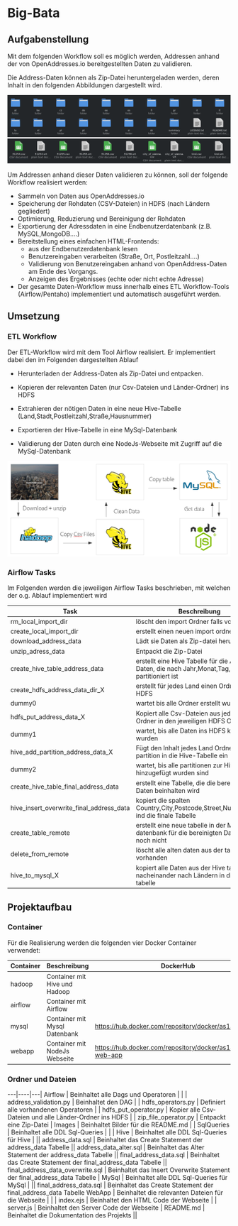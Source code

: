 # Big-Bata

## Aufgabenstellung

Mit dem folgenden Workflow soll es möglich werden, Addressen anhand der von OpenAddresses.io
bereitgestellten Daten zu validieren. 

Die Address-Daten können als Zip-Datei heruntergeladen werden,
deren Inhalt in den folgenden Abbildungen dargestellt wird.

![Alt text](Images/address_data_folders.png "Workflow")
![Alt text](Images/address_data.png "Workflow") 

Um Addressen anhand dieser Daten validieren zu können,
soll der folgende Workflow realisiert werden:

* Sammeln von Daten aus OpenAddresses.io
* Speicherung der Rohdaten (CSV-Dateien) in HDFS (nach Ländern gegliedert)
* Optimierung, Reduzierung und Bereinigung der Rohdaten
* Exportierung der Adressdaten in eine Endbenutzerdatenbank (z.B. MySQL,MongoDB....)
* Bereitstellung eines einfachen HTML-Frontends:
  * aus der Endbenutzerdatenbank lesen
  * Benutzereingaben verarbeiten (Straße, Ort, Postleitzahl....)
  * Validierung von Benutzereingaben anhand von OpenAddress-Daten am Ende des Vorgangs.
  * Anzeigen des Ergebnisses (echte oder nicht echte Adresse)
* Der gesamte Daten-Workflow muss innerhalb eines ETL Workflow-Tools (Airflow/Pentaho) implementiert und automatisch ausgeführt werden.


## Umsetzung

### ETL Workflow

Der ETL-Workflow wird mit dem Tool Airflow realisiert.
Er implementiert dabei den im Folgenden dargestellten Ablauf

* Herunterladen der Address-Daten als Zip-Datei und entpacken.

* Kopieren der relevanten Daten (nur Csv-Dateien und Länder-Ordner) ins HDFS

* Extrahieren der nötigen Daten in eine neue Hive-Tabelle (Land,Stadt,Postleitzahl,Straße,Hausnummer)

* Exportieren der Hive-Tabelle in eine MySql-Datenbank

* Validierung der Daten durch eine NodeJs-Webseite mit Zugriff auf die MySql-Datenbank

![Alt text](Images/workflow.png "Workflow")

### Airflow Tasks

Im Folgenden werden die jeweiligen Airflow Tasks beschrieben, mit welchen der o.g. Ablauf implementiert wird

Task | Beschreibung
----------- | -------
rm_local_import_dir | löscht den import Ordner falls vorhanden
create_local_import_dir | erstellt einen neuen import ordner
download_address_data | Lädt sie Daten als Zip-datei herunter
unzip_adress_data | Entpackt die Zip-Datei
create_hive_table_address_data | erstellt eine Hive Tabelle für die Address Daten, die nach Jahr,Monat,Tag,Land partitioniert ist
create_hdfs_address_data_dir_X | erstellt für jedes Land einen Ordner im HDFS
dummy0 | wartet bis alle Ordner erstellt wurden
hdfs_put_address_data_X | Kopiert alle Csv-Dateien aus jedem Land Ordner in den jeweiligen HDFS Ordner
dummy1 | wartet, bis alle Daten ins HDFS kopier wurden
hive_add_partition_address_data_X | Fügt den Inhalt jedes Land Ordners als partition in die Hive-Tabelle ein
dummy2 | wartet, bis alle partitionen zur Hive-Tabelle hinzugefügt wurden sind
create_hive_table_final_address_data | erstellt eine Tabelle, die die bereinigten Daten beinhalten wird
hive_insert_overwrite_final_address_data | kopiert die spalten Country,City,Postcode,Street,Number,Hash ind die finale Tabelle
create_table_remote | erstellt eine neue tabelle in der Mysql datenbank für die bereinigten Daten falls noch nicht 
delete_from_remote | löscht alle alten daten aus der tabelle falls vorhanden
hive_to_mysql_X | kopiert alle Daten aus der Hive tabelle nacheinander nach Ländern in die MySql tabelle  

## Projektaufbau

### Container

Für die Realisierung werden die folgenden vier Docker Container verwendet:

Container | Beschreibung | DockerHub
------|-----|-----
hadoop | Container mit Hive und Hadoop|
airflow | Container mit Airflow|
mysql | Container mit Mysql Datenbank| https://hub.docker.com/repository/docker/as14df/mysql
webapp | Container mit NodeJs Webseite| https://hub.docker.com/repository/docker/as14df/node-web-app

### Ordner und Dateien

---|----|---|
Airflow | Beinhaltet alle Dags und Operatoren | |
| address_validation.py | Beinhaltet den DAG |
| hdfs_operators.py | Definiert alle vorhandenen Operatoren |
| hdfs_put_operator.py | Kopier alle Csv-Dateien und alle Länder-Ordner ins HDFS |
| zip_file_operator.py | Entpackt eine Zip-Datei |
Images | Beinhaltet Bilder für die README.md | |
SqlQueries | Beinhaltet alle DDL Sql-Queries | |
| Hive | Beinhaltet alle DDL Sql-Queries für Hive |
|| address_data.sql | Beinhaltet das Create Statement der address_data Tabelle
|| address_data_alter.sql | Beinhaltet das Alter Statement der address_data Tabelle
|| final_address_data.sql | Beinhaltet das Create Statement der final_address_data Tabelle
|| final_address_data_overwrite.sql | Beinhaltet das Insert Overwrite Statement der final_address_data Tabelle
| MySql | Beinhaltet alle DDL Sql-Queries für MySql |
|| final_address_data.sql | Beinhaltet das Create Statement der final_address_data Tabelle
WebApp | Beinhaltet die relevanten Dateien für die Webseite | |
| index.ejs | Beinhaltet den HTML Code der Webseite |
| server.js | Beinhaltet den Server Code der Webseite |
README.md | Beinhaltet die Dokumentation des Projekts ||


